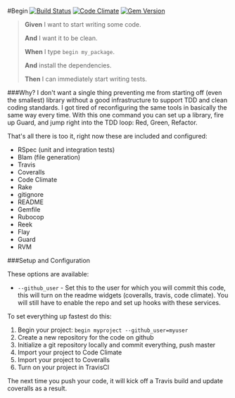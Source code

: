 #Begin
[![Build Status](https://travis-ci.org/neverstopbuilding/begin.png)](https://travis-ci.org/neverstopbuilding/begin) [![Code Climate](https://codeclimate.com/github/neverstopbuilding/begin.png)](https://codeclimate.com/github/neverstopbuilding/begin) [![Gem Version](https://badge.fury.io/rb/begin.png)](http://badge.fury.io/rb/begin)

> **Given** I want to start writing some code.
>
> **And** I want it to be clean.
>
> **When** I type `begin my_package`.
>
> **And** install the dependencies.
>
> **Then** I can immediately start writing tests.

###Why?
I don't want a single thing preventing me from starting off (even the smallest) library without a good infrastructure to support TDD and clean coding standards. I got tired of reconfiguring the same tools in basically the same way every time. With this one command you can set up a library, fire up Guard, and jump right into the TDD loop: Red, Green, Refactor.

That's all there is too it, right now these are included and configured:

- RSpec (unit and integration tests)
- Blam (file generation)
- Travis
- Coveralls
- Code Climate
- Rake
- gitignore
- README
- Gemfile
- Rubocop
- Reek
- Flay
- Guard
- RVM

###Setup and Configuration

These options are available:

- `--github_user` - Set this to the user for which you will commit this code, this will turn on the readme widgets (coveralls, travis, code climate). You will still have to enable the repo and set up hooks with these services.


To set everything up fastest do this:

1. Begin your project: `begin myproject --github_user=myuser`
2. Create a new repository for the code on github
3. Initialize a git repository locally and commit everything, push master
4. Import your project to Code Climate
5. Import your project to Coveralls
6. Turn on your project in TravisCI

The next time you push your code, it will kick off a Travis build and update coveralls as a result.
